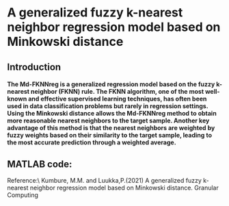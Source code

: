 # A generalized fuzzy k-nearest neighbor regression model based on Minkowski distance

## Introduction
#### The Md-FKNNreg is a generalized regression model based on the fuzzy k-nearest neighbor (FKNN) rule. The FKNN algorithm, one of the most well-known and effective supervised learning techniques, has often been used in data classification problems but rarely in regression settings. Using the Minkowski distance allows the Md-FKNNreg method to obtain more reasonable nearest neighbors to the target sample. Another key advantage of this method is that the nearest neighbors are weighted by fuzzy weights based on their similarity to the target sample, leading to the most accurate prediction through a weighted average. 

## MATLAB code: 

Reference:\\
    Kumbure, M.M. and Luukka,P.(2021) A generalized fuzzy k-nearest neighbor regression model based on Minkowski distance. Granular Computing
